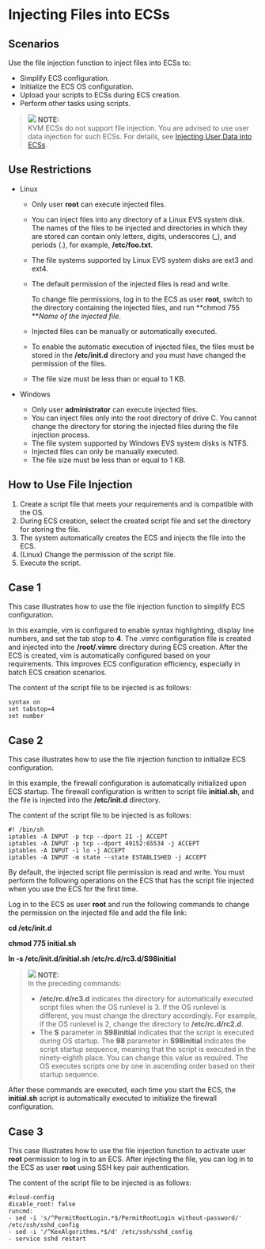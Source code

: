 # Injecting Files into ECSs<a name="EN-US_TOPIC_0013898301"></a>

## Scenarios<a name="section59120639141539"></a>

Use the file injection function to inject files into ECSs to:

-   Simplify ECS configuration.
-   Initialize the ECS OS configuration.
-   Upload your scripts to ECSs during ECS creation.
-   Perform other tasks using scripts.

>![](/images/icon-note.gif) **NOTE:**   
>KVM ECSs do not support file injection. You are advised to use user data injection for such ECSs. For details, see  [Injecting User Data into ECSs](injecting-user-data-into-ecss.md).  

## Use Restrictions<a name="section31714110141539"></a>

-   Linux
    -   Only user  **root**  can execute injected files.
    -   You can inject files into any directory of a Linux EVS system disk. The names of the files to be injected and directories in which they are stored can contain only letters, digits, underscores \(\_\), and periods \(.\), for example,  **/etc/foo.txt**.
    -   The file systems supported by Linux EVS system disks are ext3 and ext4.
    -   The default permission of the injected files is read and write.

        To change file permissions, log in to the ECS as user  **root**, switch to the directory containing the injected files, and run  **chmod 755 **_Name of the injected file_.

    -   Injected files can be manually or automatically executed.
    -   To enable the automatic execution of injected files, the files must be stored in the  **/etc/init.d**  directory and you must have changed the permission of the files.
    -   The file size must be less than or equal to 1 KB.

-   Windows
    -   Only user  **administrator**  can execute injected files.
    -   You can inject files only into the root directory of drive C. You cannot change the directory for storing the injected files during the file injection process.
    -   The file system supported by Windows EVS system disks is NTFS.
    -   Injected files can only be manually executed.
    -   The file size must be less than or equal to 1 KB.


## How to Use File Injection<a name="section60709488141539"></a>

1.  Create a script file that meets your requirements and is compatible with the OS.
2.  During ECS creation, select the created script file and set the directory for storing the file.
3.  The system automatically creates the ECS and injects the file into the ECS.
4.  \(Linux\) Change the permission of the script file.
5.  Execute the script.

## Case 1<a name="section24296060141539"></a>

This case illustrates how to use the file injection function to simplify ECS configuration.

In this example, vim is configured to enable syntax highlighting, display line numbers, and set the tab stop to  **4**. The .vimrc configuration file is created and injected into the  **/root/.vimrc**  directory during ECS creation. After the ECS is created, vim is automatically configured based on your requirements. This improves ECS configuration efficiency, especially in batch ECS creation scenarios.

The content of the script file to be injected is as follows:

```
syntax on
set tabstop=4
set number
```

## Case 2<a name="section42838600141539"></a>

This case illustrates how to use the file injection function to initialize ECS configuration.

In this example, the firewall configuration is automatically initialized upon ECS startup. The firewall configuration is written to script file  **initial.sh**, and the file is injected into the  **/etc/init.d**  directory.

The content of the script file to be injected is as follows:

```
#! /bin/sh
iptables -A INPUT -p tcp --dport 21 -j ACCEPT 
iptables -A INPUT -p tcp --dport 49152:65534 -j ACCEPT
iptables -A INPUT -i lo -j ACCEPT
iptables -A INPUT -m state --state ESTABLISHED -j ACCEPT
```

By default, the injected script file permission is read and write. You must perform the following operations on the ECS that has the script file injected when you use the ECS for the first time.

Log in to the ECS as user  **root**  and run the following commands to change the permission on the injected file and add the file link:

**cd /etc/init.d**

**chmod 775 initial.sh**

**ln -s /etc/init.d/initial.sh /etc/rc.d/rc3.d/S98initial**

>![](/images/icon-note.gif) **NOTE:**   
>In the preceding commands:  
>-   **/etc/rc.d/rc3.d**  indicates the directory for automatically executed script files when the OS runlevel is 3. If the OS runlevel is different, you must change the directory accordingly. For example, if the OS runlevel is 2, change the directory to  **/etc/rc.d/rc2.d**.  
>-   The  **S**  parameter in  **S98initial**  indicates that the script is executed during OS startup. The  **98**  parameter in  **S98initial**  indicates the script startup sequence, meaning that the script is executed in the ninety-eighth place. You can change this value as required. The OS executes scripts one by one in ascending order based on their startup sequence.  

After these commands are executed, each time you start the ECS, the  **initial.sh**  script is automatically executed to initialize the firewall configuration.

## Case 3<a name="section22603169194910"></a>

This case illustrates how to use the file injection function to activate user  **root**  permission to log in to an ECS. After injecting the file, you can log in to the ECS as user  **root**  using SSH key pair authentication.

The content of the script file to be injected is as follows:

```
#cloud-config
disable_root: false
runcmd:
- sed -i 's/^PermitRootLogin.*$/PermitRootLogin without-password/' /etc/ssh/sshd_config
- sed -i '/^KexAlgorithms.*$/d' /etc/ssh/sshd_config
- service sshd restart
```

